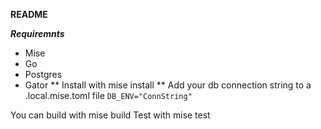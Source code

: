 **README**

***Requiremnts***
* Mise
* Go
* Postgres
* Gator
** Install with mise install
** Add your db connection string to a .local.mise.toml file 
`DB_ENV="ConnString"`

You can build with mise build
Test with mise test

